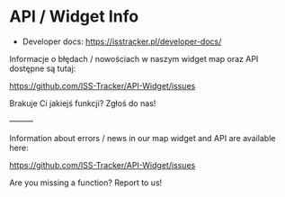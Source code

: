 
# API / Widget Info

* Developer docs: https://isstracker.pl/developer-docs/

Informacje o błędach / nowościach w naszym widget map oraz API dostępne są tutaj:

https://github.com/ISS-Tracker/API-Widget/issues

Brakuje Ci jakiejś funkcji? Zgłoś do nas!

———

Information about errors / news in our map widget and API are available here:

https://github.com/ISS-Tracker/API-Widget/issues

Are you missing a function? Report to us!
